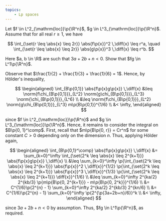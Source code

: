 ```yaml
---
topics:
    - Lp spaces
---
```


<problem>

Let $f \in L^2_{\mathrm{loc}}\p{\R^n}$, $g \in L^3_{\mathrm{loc}}\p{\R^n}$. Assume that for all real $r \geq 1$, we have

$$
\int_{\set{r \leq \abs{x} \leq 2r}} \abs{f\p{x}}^2 \,\diff{x} \leq r^a,
\quad \int_{\set{r \leq \abs{x} \leq 2r}} \abs{g\p{x}}^3 \,\diff{x} \leq r^b.
$$

Here $a, b \in \R$ are such that $3a + 2b + n < 0$. Show that $fg \in L^1\p{\R^n}$.

</problem>

<solution>

Observe that $\frac{1}{2} + \frac{1}{3} + \frac{1}{6} = 1$. Hence, by Hölder's inequality,

$$
\begin{aligned}
    \int_{B\p{0,1}} \abs{f\p{x}g\p{x}} \,\diff{x}
        &\leq \norm{f\chi_{B\p{0,1}}}_{L^2} \norm{g\chi_{B\p{0,1}}}_{L^3} \norm{\chi_{B\p{0,1}}}_{L^6} \\
        &\leq \norm{f\chi_{B\p{0,1}}}_{L^2} \norm{g\chi_{B\p{0,1}}}_{L^3} m\p{B\p{0,1}}^{1/6} \\
        &< \infty,
\end{aligned}
$$

since $f \in L^2_{\mathrm{loc}}\p{\R^n}$ and $g \in L^3_{\mathrm{loc}}\p{\R^n}$. Hence, it remains to consider the integral on $B\p{0, 1}^\comp$. First, recall that $m\p{B\p{0, r}} = Cr^n$ for some constant $C > 0$ depending only on the dimension $n$. Thus, applying Hölder again,

$$
\begin{aligned}
    \int_{B\p{0,1}^\comp} \abs{f\p{x}g\p{x}} \,\diff{x}
        &= \sum_{k=0}^\infty \int_{\set{2^k \leq \abs{x} \leq 2^{k+1}}} \abs{f\p{x}g\p{x}} \,\diff{x} \\
        &\leq \sum_{k=0}^\infty \p{\int_{\set{2^k \leq \abs{x} \leq 2^{k+1}}} \abs{f\p{x}}^2 \,\diff{x}}^{1/2} \p{\int_{\set{2^k \leq \abs{x} \leq 2^{k+1}}} \abs{f\p{x}}^3 \,\diff{x}}^{1/3} \p{\int_{\set{2^k \leq \abs{x} \leq 2^{k+1}}} \diff{x}}^{1/6} \\
        &\leq \sum_{k=0}^\infty 2^{ka/2} 2^{kb/3} \p{m\p{B\p{0, 2^{k+1}}} - m\p{B\p{0, 2^k}}}^{1/6} \\
        &= C^{1/6}\p{2^{n} - 1} \sum_{k=0}^\infty 2^{ka/2} 2^{kb/3} 2^{kn/6} \\
        &= C^{1/6}\p{2^{n} - 1} \sum_{k=0}^\infty \p{2^{\p{3a+2b+n}/6}}^k \\
        &< \infty,
\end{aligned}
$$

since $3a + 2b + n < 0$ by assumption. Thus, $fg \in L^1\p{\R^n}$, as required.

</solution>
